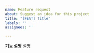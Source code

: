 ```yaml
---
name: Feature request
about: Suggest an idea for this project
title: "[FEAT] Title"
labels: ''
assignees: ''

---
```


**기능 설명**
설명
